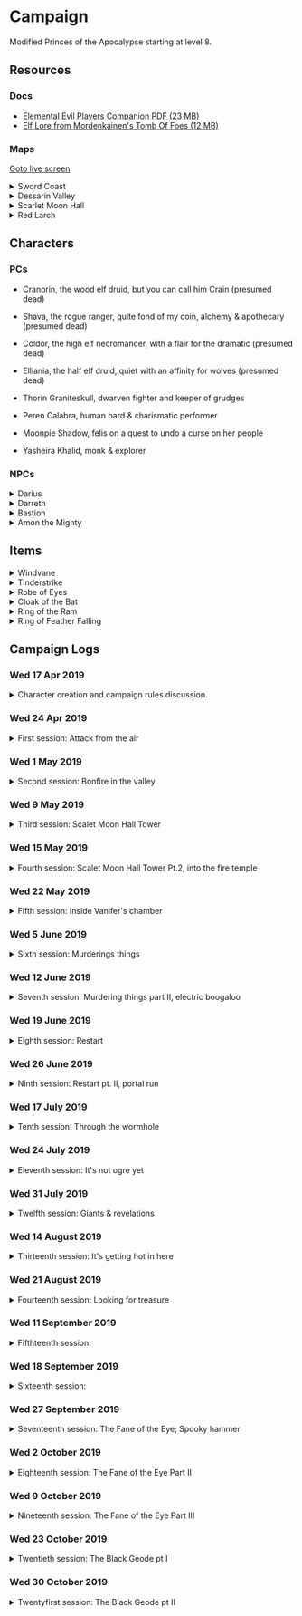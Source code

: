 # Campaign

Modified Princes of the Apocalypse starting at level 8.

## Resources

### Docs

-   [Elemental Evil Players Companion PDF (23 MB)](https://media.wizards.com/2015/downloads/dnd/EE_PlayersCompanion.pdf)
-   [Elf Lore from Mordenkainen's Tomb Of Foes (12 MB)](https://s3-eu-west-1.amazonaws.com/dnd.bfjnaude.com/files/Elves.pdf)

### Maps

<a href="./screen.html">Goto live screen<a>

<details>
    <summary>Sword Coast</summary>
    <img class="lazy img-map" src="img/sword-coast_low.jpg" data-src="img/sword-coast.jpg"/>
</details> 
<details>
    <summary>Dessarin Valley</summary>
    <img class="lazy img-map" src="img/Dessarin_Valley-5e_low.jpg" data-src="img/Dessarin_Valley-5e.jpg"/>
</details> 
<details>
    <summary>Scarlet Moon Hall</summary>
    <img class="lazy img-map" src="img/scarlet-moon-hall-dm_low.jpg" data-src="img/scarlet-moon-hall-dm.jpg"/>
</details>
<details>
    <summary>Red Larch</summary>
    <img class="lazy img-map" src="img/red-larch_low.jpg" data-src="img/red-larch.jpg"/>
</details>

## Characters

### PCs

-   Cranorin, the wood elf druid, but you can call him Crain (presumed dead)
-   Shava, the rogue ranger, quite fond of my coin, alchemy & apothecary (presumed dead)
-   Coldor, the high elf necromancer, with a flair for the dramatic (presumed dead)
-   Elliania, the half elf druid, quiet with an affinity for wolves (presumed dead)

-   Thorin Graniteskull, dwarven fighter and keeper of grudges
-   Peren Calabra, human bard & charismatic performer
-   Moonpie Shadow, felis on a quest to undo a curse on her people
-   Yasheira Khalid, monk & explorer

### NPCs

<details>
<summary>Darius</summary>

Inkeeper of the Snoring Giant Inn. Stout dark haired human man, tanned skin, hairy chest & forearms, mutton chops. Tells
the party about strange happenings in the valley.

</details>

<details>
<summary>Darreth</summary>

Commoner from Womford. Captured by the elemental cults for one of their sacrificial rituals. Has met many of the elemental
priest.

</details>

<details>
<summary>Bastion</summary>

Fire genasi in the Fire Cult's dungeon. Has some ambition to depose Vanifer. Asked the party to kill Vanifer and bring
him their dagger for a hefty sum. After Vanifer's death, he finds himself in a awkward position where he is fighting an
Efreeti for control of the fire cult. He enlists the help of a Fire Giant by promising him Tinderstrike as reward for
helping to dispose of the Efreeti.

His plans are cut short when he crosses paths with a group of adventurers who kidnap and kill him. After dying he comes
back as a wraith, out for vengeance, but ultimately fails in this quest.

</details>

<details>
<summary>Amon the Mighty</summary>

(Amon the Mighty, Enslaver of the lesser races, Master Trader, Magic Smith, Blessed of Imix)

An Efreeti with a sadistic streak. A slaver of Azers and Salamanders who uses his slaves to manufacture rare items. Amon
establishes himself in a forge on the material plane, in the ruins of Tyar-Basil. This place has a strong connection to
the elemental plane of fire. He encounters a cult of fire worshippers and sees an opportunity to attain more power.

The cult has an artifact of Imix. Amon must have it.

</details>

## Items

<details><summary>Windvane</summary>

Weapon (spear), legendary (requires attunement)

<img class="lazy img-magic-item" src="img/windvane_low.jpg" data-src="img/windvane.jpg"/>

A silver spear, Windvane has dark sapphires on the filigreed surface of its polished head. Held by its shining haft, the
weapon feels insubstantial, as if clutching a cool, gently blowing breeze. The spear contains a spark of Yan-C-Bin, the
Prince of Evil Air.

You have a +2 bonus to attack and damage you make with this magic weapon, which has the finesse weapon property. When
you hit with it, the target takes an extra 1d6 lightning damage.

Air Mastery. You gain the following benefit while you hold Windvane:

-   You can speak Auran fluently.
-   You have resistance to lightning damage.
-   You can cast dominate monster (save DC 17) on an air elemental. Once you have done so, Windvane can’t be used in
    this way agin until the next dawn.

</details>

<details><summary>Tinderstrike</summary>

Weapon (dagger) legendary (requires attunement)

<img class="lazy img-magic-item" src="img/tinderstrike_low.jpg" data-src="img/tinderstrike.jpg"/>

A flint dagger, Tinderstrike is uncommonly sharp, and sparks cascade off its edge whenever it strikes something solid.
Its handle is always warm to the touch, and the blade smolders for 1d4 minutes after it is used to deal damage. It
contains a spark of Imix, Prince of Evil Fire.

You gain a +2 bonus to attack and damage rolls you make with this magic weapon. When you hit with it, the targets takes
an extra 2d6 fire damage.

_Fire Mastery._ You gain the following benefits while you hold Tinderstrike:

-   You can speak Ignan fluently.
-   You have resistance to Fire damage.
-   You can cast Dominate Monster (Save DC 17) on a Fire Elemental. Once you have done so, Tinderstrike can’t be used
    this way again until the next dawn.

_Dance of the All-consuming Fire._ While inside a fire node, you can perform a ritual called the Dance of the
All-Consuming Fire, using Tinderstrike to create a devastation orb of fire (see the devastation orbe description for the
time and cost of the ritual). Once you prefrom the ritual, Tinderstrike can't be used to perform the ritual again until
the new dawn. _Flaw_. Tinderstrike makes its wielder impatient and rash. While attuned to the weapon, you gain the
following flaw: "I act without thinking and take risks without weighing the consequences."

If you help slay a fire elemental while attuned to the weapon, you gain access to the following additional properties:

-   You can cast the following spells from the dagger, expending the necessary number of charges: burning hands (1
    charge), fireball (2 charges), or wall of fire (3 charges).

After helping to slay a fire elemental, the Weapon has 5 charges. It regains 1d4 = 1 expended charges daily at dawn.
Spells cast from the weapon have a save DC of 17.

</details>

<details><summary>Robe of Eyes</summary>

Adventuring Gear (Wondrous Item, Robe) rare (requires attunement)

<img class="lazy img-magic-item" src="img/robe-of-eyes_low.jpg" data-src="img/robe-of-eyes.jpg"/>

This robe is adorned with eyelike patterns. While you wear the robe, you gain the following benefits:

-   The robe lets you see in all directions, and you have advantage on Wisdom (Perception) checks that rely on sight.
-   You have Darkvision out to a range of 120 feet.
-   You can see Invisible creatures and Objects, as well as see into the Ethereal Plane, out to a range of 120 feet.

The eyes on the robe can't be closed or averted. Although you can close or avert your own eyes, you are never considered
to be doing so while wearing this robe.

A light spell cast on the robe or a Daylight spell cast within 5 feet of the robe causes you to be Blinded for 1 minute.
At the end of each of your turns, you can make a Constitution saving throw (DC 11 for light or DC 15 for daylight),
ending the blindness on a success.

</details>

<details><summary>Cloak of the Bat</summary>

Adventuring Gear (Wondrous Item, Shoulders) rare (requires attunement)

<img class="lazy img-magic-item" src="img/cloak_of_the_bat_low.jpg" data-src="img/cloak_of_the_bat.jpg"/>

While wearing this cloak, you have advantage on Dexterity (Stealth) checks. In an area of dim light or Darkness, you can
grip the edges of the cloak with both hands and use it to fly at a speed of 40 feet. If you ever fail to grip the
cloak's edges while flying in this way, or if you are no longer in dim light or Darkness, you lose this flying speed.

While wearing the cloak in an area of dim light or Darkness, you can use your action to cast Polymorph on yourself,
transforming into a bat. While you are in the form of the bat, you retain your Intelligence, Wisdom, and Charisma
scores. The cloak can't be used this way again until the next dawn.

</details>

<details><summary>Ring of the Ram</summary>

Ring (Ring) rare (requires attunement)

<img class="lazy img-magic-item" src="img/ring-of-the-ram_low.jpg" data-src="img/ring-of-the-ram.jpg"/>

This ring has 3 Charges, and it regains 1d3 expended Charges daily at dawn. While wearing the ring, you can use an
action to expend 1 to 3 of its Charges to Attack one creature you can see within 60 feet of you. The ring produces a
spectral ram's head and makes its Attack roll with a +7 bonus. On a hit, for each charge you spend, the target takes
2d10 force damage and is pushed 5 feet away from you.

Alternatively, you can expend 1 to 3 of the ring's Charges as an action to try to break an object you can see within 60
feet of you that isn't being worn or carried. The ring makes a Strength check with a +5 bonus for each charge you spend.

</details>

<details><summary>Ring of Feather Falling</summary>

Ring (Ring) rare (requires attunement)

<img class="lazy img-magic-item" src="img/ring-of-feather-falling_low.jpg" data-src="img/ring-of-feather-falling.jpg"/>

When you fall while wearing this ring, you descend 60 feet per round and take no damage from Falling.

</details>

## Campaign Logs

### Wed 17 Apr 2019

<details>
<summary>Character creation and campaign rules discussion.</summary>

#### Character creation

4 Characters at 8th level. Two druids, a wizard and a mutliclass rogue/ranger

#### Rules discussion

-   Base game rules
-   All spells and abilities from official 5e books are available
-   Critical failures might have dire consequences
    </details>

### Wed 24 Apr 2019

<details>
<summary> First session: Attack from the air</summary>

#### 1st of Kythorn 1453

The characters seek shelter at a local in Westbridge, The Sleeping Giant, after a storm starts to kick up...

During the storm Aerisi is flying around in the clouds summoning lightning and air elementals to terrorize the town.

The party takes down Aerisi and the elemental. Shava claims Windvane. (4800 XP)

Shava goes on an expidition to try and obtain some arrows while the rest of the party sleeps. She finds the local
workshop, but is not able to obtain any completed arrows.

</details>

### Wed 1 May 2019

<details>
<summary> Second session: Bonfire in the valley</summary>

#### 2nd of Kythorn 1453

The party makes their way down The Stone Trail. After a day of travelling they decide to set up camp at the foot of the
Sumber Hills near River Dessarin. They spot fire raining down from the sky deeper into the Sumber Hills and want to
investigate.

Elliania uses divination to surmise the nature of the fire that rained from the sky and receives the answer "Unnatural.
Do not trust them"

The party sees smoke further into the Sumber hills as the sun sets. They decide they need to investigate in the morning.

#### 3rd of Kythorn 1453

The party breaks camp and decides to head in the direction of the smoke they saw on the previous day.

On their approach they spot a tower on a hill, in the area where the smoke originated. Two party members decide to sneak
closer to investigate. When they spot a burned out camp and two fire elementals patrolling the area.

The party attacks the Fire Elemental Myrmidons patrolling at the foot of the Scarlet Moon Hall. After defeating the
elementals, the party starts to raid the camp as they explore. They find many burnt corpses, some scrolls and a few gold
coins.

While exploring the summit of the hill the party encounters a Flame Guardian and two Hell Hounds.

During the fighting the Flame Guardian submits.

</details>

### Wed 9 May 2019

<details>
<summary> Third session: Scalet Moon Hall Tower</summary>

#### 3rd of Kythorn 1453

During the fighting the Flame Guardian submits... and promptly gets skewered by two crossbow bolts. The party takes
cover next to the Scarlet Moon Hall tower. The scaffolding is set alight by a dropped oil lamp. Coldor summons Ice
Mephits to douse the flames and a battle ensues with the flame cultists residing in the tower.

During the battle an unknown druid escapes at the base of the tower...

The party loots the druids living quarters for some gold, gems and a scroll, before fighting some giant bats in the
attic, after a failed attempt at animal diplomacy.

The party opts to take a short rest in the top of the tower.

</details>

### Wed 15 May 2019

<details>
<summary> Fourth session: Scalet Moon Hall Tower Pt.2, into the fire temple</summary>

#### 3rd of Kythorn 1453

The party opts to take a short rest in the top of the tower...

The party descends the tower and has an encounter with some magmins and proceed down a hidden tunnel.

Following the tunnel leads the party to a chamber underground. Elliania finds a secret door in one of the tunnels. On
the other side of the secret door the party finds a Fire Genasi named Bastion, who convinces them to go find and kill
Vanifer to bring him her dagger...

The party agrees to go and find Vanifer.

After following Bastion's instructions the party finds Vanifer praying at an altar, with a corpse atop it.

A failed stealth attempt leads to a large battle with Vanifer and her fire Elementals. Vanifer escapes...

</details>

### Wed 22 May 2019

<details>
<summary> Fifth session: Inside Vanifer's chamber</summary>

#### 3rd of Kythorn 1453

The party hunts for Vanifer and after searching the altar chamber find the secret door down to Vanifer's chambers.

Vanifer makes her last stand. The party seizes Tinderstrike after Vanifer's body goes up in smoke.

Vanifer's chamber is barricaded as the group tries to take a long rest.

#### 4th of Kythorn 1453

After their long rest a fight breaks out when the party tries to sneak past a group of sleeping cultist. A fight breaks
out, many people die... also hobgoblins. A mage, named Lizzy manages to escape.

</details>

### Wed 5 June 2019

<details>
<summary> Sixth session: Murderings things </summary>

#### 4th of Kythorn 1453

The party goes on a murdering spree, killing all they found in the Fire Temple

</details>

### Wed 12 June 2019

<details>
<summary> Seventh session: Murdering things part II, electric boogaloo  </summary>

#### 4th of Kythorn 1453

The gang goes exploring in the fire dungeon. They smooze their way pasts some razerblasts and avoid a tripwire trap
attached to a dwarven statue.

After furhter exploration they find some fire cultists bunking next to a small underground prison. The group
methodically clears the fire cultists from the area, after which they start freeing a group of salamanders and a group
of azers. There is clear conflict between the two groups, but the party convinces them to band together to overthrow the
local Efreeti slavedriver who was holding them captive.

In their attempt to take down the Efreeti and his minions the salamanders and azers start attacking each other... With
their allies fighting each other, the Efreeti makes short work of the party. They are slain in the fire dungeon.

</details>

### Wed 19 June 2019

<details>
<summary> Eighth session: Restart  </summary>

#### 30th of Kythorn 1453

Thorin and Peren find themselves in a cell, inside a stiflingly hot cave, after an unfavorable encounter involving some
cultist, and a stray fireball bead from a certain gnome warlock.

A newcomer, Yasheira, is dragged into their cell by some flame cultist henchmen. After acquaintances are made, it
becomes clear that an escape has to be made if they plan to survive.

Meanwhile, Moonpie Shadow, a felis druid, wanders through the cave system of her captors. She has curried enough favor
with the person in charge to have gained some basic freedoms. She happens upon the newcomers in their cells and decides
to investigate.

After introductions, Peren convinces Moonpie to aid them in their escape. They manage to trick the cultists guardian
their cells to enter the cell, in search of an illusory gold disc. Striking at the opportune moment, the prisoners
manage to overpower the guards and make their escape into the cave system. Moonpie leads the party to a section of the
cave where she has found refuge. The party tries to sneak their way there an run into a pack of hell hounds. An intense
battle ensues. The hell hounds are defeated.

</details>

### Wed 26 June 2019

<details>
<summary> Ninth session: Restart pt. II, portal run </summary>

#### 30th of Kythorn 1453

The gang made their way to Moonpies cool hideout to rest. After their rest the party is attacked by a wandering group of
Fire Snakes, who are out hunting for food.

After crushing the fire snakes, the party tries to make their escape. Moonpie convinces the others to follow her to a
part of the cave system where she saw Bastion enter a portal. The group stealthily made their way to portal, where they
encounter Bastion. Bastion tries to make an escape, but the party overpowers him as he opens the portal. They make their
way through the portal...

</details>

### Wed 17 July 2019

<details>
<summary> Tenth session: Through the wormhole </summary>

#### 30th of Kythorn 1453

The party runs away from many big monsters. A giant, a cult mob and a chimeara... Bastion is left as bait to distract
chimeara. The group makes their way out of the fire dungeon and tackles a group of Ogres in the Earth Cult's quarter.
The dwarf, staying true to form was the instigator of said encounter.

They decide to barricade themselves in and rest for the night.

</details>

### Wed 24 July 2019

<details>
<summary> Eleventh session: It's not ogre yet </summary>

#### 1st of Flamerule 1453

After hearing spooky noises the party decides to leave the ogre den to explore the stone dungeon...

As soon as they exit the ogre den, the group encounters two bullettes fighting in the adjacent chamber. The bullettes
cause the chamber to start collapsing, so the party decides to make a run for it.

Peren starts to recall the area and leads the group to an exit. Before they reach the exit, the party encounters an
earth elemental and it's friends. Combat ensues. After dealing with the elementals Peren leads the way to the Stone
Monastery via a tunnel network and a very tall staircase.

Our adventurers find themselves in the basement dungeon under the monastery, which is infested by shambling troops of
zombies. They make use of the maze like nature of the dungeon to avoid the zombies and find their way to the monastery
proper.

Exiting the monastery the party sees daylight for the first time in a long while. They decide to leave and go looking
for the nearest town.

</details>

### Wed 31 July 2019

<details>
<summary> Twelfth session: Giants & revelations </summary>

#### 1st of Flamerule 1453

After a bit of a detour the adventuring band find a trail heading NW to SE. They decide to set up camp a couple of
minutes off the trail and rest for the night.

The watch schedule is decided after dark an the group begin to rest. Their rest is interrupted by a wraith, that nearly
drains the monk of all her life's essense, before she can alert the rest of the party. The wraith however seems more
focused on the bard and allows the monk to narrowly escape. Something about his dagger...

The party kills the wraith, of whom they assume is Bastion. Rest is resumed.

#### 2nd of Flamerule 1453

The party decides to follow the trail NW in the direction, of what they assume is, Red Larch.

During the day, they spot large vultures in the distance. The bard recalls their encounters with the Feathergale Knights
and decides to rather head in the direction of Feathergale Spire, barely visible in the distance, to ask for aid.

On their way to the spire, the party is attacked by three vulture-mounted riders. After dealing with the riders and
their mounts, it finally starts to sink in that the Feathergale Knights weren't the gracious hosts they had first
assumed. The party finds that the knights' clothing is covered in symbols of the Cult of Howling Hatred. Following this
revelation, the group starts heads back to the trail, to get to Red Larch.

Getting to Red Larch takes the rest of the day's light. The party arrives in the ruins of Red Larch, exhausted and
relieved. The town has been deserted after the devastating attacks by the elemental cults left the ground cracked and
many of the buildings torn open. The party make their way to the main road and start looting the Swinging Sword Inn. The
bard and the dwarf promptly start looting the bar and singing songs. Meanwhile the druid and monk decided to use the
inn's remaining supplies to make a stew in a large couldron hanging in the inn's hearth.

After the merry making and supper, the group decide to hold up in one of the inn's larger rooms, on the second floor,
for the night.

#### 3rd of Flamerule 1453

Getting an early start, the party starts to loot the rest of the towns ruins for supplies. They equip themselves with
any clothes and adventuring gear they are able to find in workshops and traders supplies which were abandoned during the
evacuation of Red Larch.

While they are busy looting, a fire giant enters the town. Yasheira is quick on the uptake and alerts the party of the
giant's presence. The giant starts to search the town, ripping the roofs off houses and beckoning whomever is hiding to
come out and give him Tinderstrike. He seems aware of the dagger's presence.

The party stays in hiding and springs their ambush from inside a general trader's store. Using a combination of stuns,
confusion and summoned creatures the party is able to overwhelm the giant before he can deal any serious damage, with
the dwarf delivering the final blow.

</details>

### Wed 14 August 2019

<details>
<summary> Thirteenth session: It's getting hot in here </summary>

#### 3rd of Flamerule 1453

The gang decides to set off to the North, with plans to make their way to Neverwinter via the Triboar trail.

Not long after starting the long trek across the Dessarin Valley, they spot large columns of smoke on the horizon. It
soon becomes apparent that a wild fire is blazing across the Sumber Hills, travelling in their direction. The air starts
to become acrid and the sky becomes dark and hazy as the wall of fire, stretching from West to East as far as they can
see, approaches.

The party decides to run back to Red Larch, to escape the approaching inferno. During their retreat they notice that a
column of fire is approaching from the West. Not long after, they spot a fiery flying streak in to the East, followed by
a trail of fire on the ground. Something is trying to burn down the valley.

With some encouraging words from the bard, the group picks up the pace to attempt to avoid whatever is trying to trap
them in the inferno.

The encounter comes to a head, with the party narrowly escaping a strafing run by a red dragon, wreathed in flame.

Combat ensues, with Thorin launching crossbow bolts; Moonpie hurling magical beams of frost and lightning; Peren
dazzling and confusing the dragon with psychic song; and Yasheira delivering stunning, ki empowered, strikes. This young
red dragon seems to alternate between a physical and elemental form, rendering many of the party’s attacks ineffective.

The dragon gets in a few devastating blows with its claws and nearly kills the druid with its fire breath, before being
slain. The final blow is delivered by Peren, wielding Tinderstrike. The dragon dies in a bright explosion, as the dagger
is plunged into its hide. The group is blinded, deafened and knocked backwards by the blast. Peren’s arm is left
scorched black and pulsing with fiery veins. All that remains of the dragon is a charred skeleton.

After slaying the dragon the gang continues their retreat to Red Larch. They must devise another plan if they are to
escape the Dessarin Valley.

They decide to, once again, take refuge in the Swinging Sword Inn. The druid and the monk turn in early, while the bard
and the dwarf decide to have a drink.

When they finally decide to call it a night, they feel a sudden drop in temperature. The dwarf decides to investigate.
As he attempts to look out the front door a shadow leaps out at him trying to pull him into the darkness. Thorin jumps
back, just in time. More shadows start to swarm the inn, snaking through the windows and gaps in the wall. They try to
swarm and overpower the dwarf.

The rest of the party joins the battle and help fend off the shadows, with fire and radiant light, before they can leech
all life from Thorin.

After another narrow brush with death, they decide to turn in for the night, while taking turns to keep watch.

</details>

### Wed 21 August 2019

<details>
<summary> Fourteenth session: Looking for treasure</summary>

#### 4th of Flamerule 1453

After an argument about where to go next, the party decides to head down the Cairn road to backtrack to the Stone
Monastery. They want to get back to the fire temple to put a stop to the waves of enemies being sent after them.

On their way down the Cairn Road, they spot a patrol coming from the opposite direction. An ambush is layed. The group
springs their trap on two Fire Elemental Myrmidons, sent to patrol the road to Red Larch.

After killing the first elemental, Peren uses Tinderstrike to dominate the second elemental. He extracts information
about the surrounding area and the location of the entrace to the fire temple, before banishing the elemental back to
its home plane.

The group camps out for night, off the road.

#### 5th of Flamerule 1453

Using intel gleaned from the dominated fire elemental, the party heads off to find the entrace to the fire temple,
located at Scarlet Moon Hall.

On their way the party spots a large black beast flying through the cloud to the North-West. A great, big, black dragon
is making its way across the valley. It either doesn't spot the party or it pays them no mind as flies far overhead.

After a few hours of trekking across the Dessarin Valley grassland and into the Sumber Hills, the party finds a burnt
out tower on the top of a hill. A single sentry patrols up and down the main path leading to the Scarlet Moon Hall. They
dazzle and dispatch of the fire elemental sentry with ease.

The group makes their way into the bombed out ruins, where they discover a tunnel leading underground. They descend into
darkness and arrive at one of the entrances of the Temple of the Eternal Flame.

On their approach to Scarlet Moon Hall, Yasheira starts hearing the eerie laughter she last heard when escaping from the
underground compound. Using the laughter as a guide the party makes their way to Bastion's private quaters, via a secret
door in one of the temple tunnels.

The group finds a strange wardrobe, with no door, in Bastion's chambers. Upon revealing the Bastion's key, the facade of
the wardrobe turns into a face matching that on the key. Yasheira places the key into its mouth. The key disappears as a
crease forms down the middle of the wardrobe. Yarsheira opens the wardrobe. Inside, there is a thick velvet curtain.
Yasheira starts rummaging around behind the curtain and pulls out a robe, a cloak and two rings.

A red robe covered in eyes; a black cloak with a bat embroidered on the collar; a ring with two ram's heads on the
front; A ring in the shape of a feather.

</details>

### Wed 11 September 2019

<details>
<summary> Fifthteenth session: </summary>

#### 5th of Flamerule 1453

The loot is divided and the party sets of, exploring the upper level of the fire dungeon.

The area seems abandoned. Rooms have been stripped down, with only things deemed too heavy to carry being left behind.

Further exploration of the dungeon complex reveals a few interesting landmarks: A large fiery butthole-shaped chasm,
with a floating stone elevator; a cache of supplies, hidden behind a false wall; a room full of toxic mold; a very large
pile of junk; a room full of gears, which controls the flow of lava in the forge area; and a room full of hellhounds,
who nearly killed the bard.

Moonpie steals a coin, from Thorin, to throw in the fiery lake. Perhaps some long-forgotten lava diety deems this a
sufficient sacrifice?

</details>

### Wed 18 September 2019

<details>
<summary> Sixteenth session: </summary>

The group decides to rest after their day of exploration.

#### 6th of Flamerule 1453

Further exploration of the dungeon reveals nothing of interest.

It seems that it is time to go down further into the temple complex. The butthole chasm seem to be the best course of
action. The party makes their way to the elevator and try to figure out how to operate it.

With Peren's newfound knowledge of the Ignan language and some runes on the elevator, the group figures out how to take
the elevator down into the bowels of the complex.

They go down. All the way down.

The elevator arrives at a lake of magma, surrounded by tunnels. The Area is heavily guarded by cultists and fire giant.
The party barely survives the encounter. Maybe they have gone too far...

</details>

### Wed 27 September 2019

<details>
<summary> Seventeenth session: The Fane of the Eye; Spooky hammer</summary> 
After their previous encounter in the bowels of the underground city, the party decides to double back, up the lift, to
the upper levels of the complex.

After regrouping and patching themselves up they decide to go down the lift; this time only one level.

The area starts to look familiar to Thorin and Peren. They have been here before...

They had encountered many oddities on this level, including two hill giants playing tic-tac-toe; a collapsed mine; fire
breathing minotaurs; an ominous chamber containing a drow statue, sealed off by oily smoke etc. Unfortunately this was
some time ago, and they had forgotten most of what had transpired

The group decides to start exploring the cavernous chambers. It doesn't take long for them to find trouble, in the form
of the remaining fire cult minotaur. He never stood a chance.

The party makes their way deeper into the tunnels, arriving at the collapsed mine. Still infested with ghosts. After
dispatching with the hostile spectres a dwarven apparition appears, pointing towards a pile of collapse stonework.

Thorin starts digging through the rubble, revealing the haft of a large hammer. The name Hendrel is emblazoned on the
side. Thorin recognizes this as a dwarven thrower.

</details>

### Wed 2 October 2019

<details>
<summary> Eighteenth session: The Fane of the Eye Part II</summary> 
The squad of merry <s>fucks</s> adventurers start clearing out the dungeon, room by room. With each area, Thorin and 
Peren start to recognise more of the cavernous chambers. They wander into a room where they previously encountered
two hill giants, finding only two giant skeletons. Upon further investigation of the skeletons it is revealed that the 
room is infested with gigantic carrion crawlers, as they start falling from the ceiling.

\<Insert epic combat description here \>

After dealing with the carrion crawlers, the party makes their way to an adjacent chamber, segregated by magical fog
barriers and with a creepily hunched over statue at it's centre. The hulking mass has a large gem for an eye. 

Moonpie wants to take the gem. The rest of the party is however able to dissuade her, as they are convinced it is
some kind of trap. Instead of tempting fate, they make their way back to the dwarven tomb to rest.

</details>

### Wed 9 October 2019

<details>
<summary> Nineteenth session: The Fane of the Eye Part III</summary>

Explorations continue. The gang makes their best effort to avoid danger as they map out the rest of this level of 
the underground complex: 

   - Large chamber filled with fungus and potentially toxic mushrooms? Nope. 
   - Hang around in a room with what appears to be a demonic summoning circle? Nuh-uh.
   - Open up a sarcophagus covered in demonic friezes and elemental symbols? Hell naw. 
   - Destroy a sacrificial alter dedicated to some elemental evil? Nein.
   - Destroy the drow statue with a large crystal eye? That's going to have be a no from me, dawg.

During their explorations the party rescue a local commoner, Darreth. He is from the town of Womford. He was captured by
cultists during a nightime raid on his hometown. The group rescues him by interrupting a sacrificial ritual. Gar, the 
leader of the water cultists decides to abandon the ritual when the group arrives. He is well aware of the danger
that they pose; seeing that more than one of the cult leaders has already fallen to them in battle.

The party decides to escort Darreth out of the dungeon complex. Leading him back up through the stone temple, to the 
Sacred Stone Monastery. He isn't quick to trust the party, but is willing to take any help he can get.

</details>

### Wed 23 October 2019

<details>
<summary> Twentieth session: The Black Geode pt I</summary>

Party goes down E13 to G1

Large battle at the entrace of the geode G1

Xorn and stonemelder also join

party explores further past G2 to G6

</details> 

### Wed 30 October 2019

<details>
<summary> Twentyfirst session: The Black Geode pt II</summary>

</details> 

